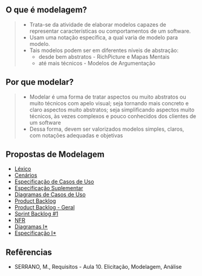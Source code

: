 ## O que é modelagem?
> * Trata-se da atividade de elaborar modelos capazes de representar características ou comportamentos de um software.
> * Usam uma notação específica, a qual varia de modelo para modelo.
> * Tais modelos podem ser em diferentes níveis de abstração:
>   * desde bem abstratos - RichPicture e Mapas Mentais
>   * até mais técnicos - Modelos de Argumentação

## Por que modelar?
> * Modelar é uma forma de tratar aspectos ou muito abstratos ou muito técnicos com apelo visual; seja tornando mais concreto e claro aspectos muito abstratos; seja simplificando aspectos muito técnicos, às vezes complexos e pouco conhecidos dos clientes de um software
> * Dessa forma, devem ser valorizados modelos simples, claros, com notações adequadas e objetivas

## Propostas de Modelagem

* [Léxico](Léxico)
* [Cenários](Cenários)
* [Especificação de Casos de Uso](Especificação-de-Casos-de-Uso)
* [Especificação Suplementar](Especificação-Suplementar)
* [Diagramas de Casos de Uso](Diagramas-de-Casos-de-Uso)
* [Product Backlog](Product-Backlog)
* [Product Backlog - Geral](Product-Backlog-Geral)
* [Sprint Backlog #1](Sprint-Backlog)
* [NFR](NFR)
* [Diagramas I*](Diagramas-i*)
* [Especificação I*](Especificação-i*)

## Refêrencias
* SERRANO, M., Requisitos - Aula 10. Elicitação, Modelagem, Análise